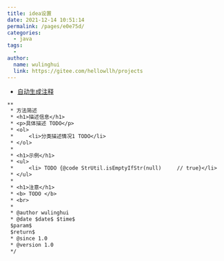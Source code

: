 ```yaml
---
title: idea设置
date: 2021-12-14 10:51:14
permalink: /pages/e0e75d/
categories:
  - java
tags:
  - 
author: 
  name: wulinghui
  link: https://gitee.com/hellowllh/projects
---
```



- [自动生成注释](https://blog.csdn.net/qq_40257959/article/details/105736966)

```javaDoc
** 
 * 方法简述
 * <h1>描述信息</h1>
 * <p>具体描述 TODO</p>
 * <ol>
 *     <li>分类描述情况1 TODO</li>
 * </ol>
 *
 * <h1>示例</h1>
 * <ul>
 *     <li> TODO {@code StrUtil.isEmptyIfStr(null)     // true}</li>
 * </ul>
 *
 * <h1>注意</h1>
 * <b> TODO </b>
 * <br>
 *   
 * @author wulinghui
 * @date $date$ $time$
 $param$
 $return$
 * @since 1.0
 * @version 1.0
 */
```

